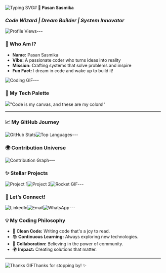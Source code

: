 
![Typing SVG](https://readme-typing-svg.herokuapp.com?font=Fira+Code&size=36&color=FF00FF%C2%A2er=true&vCenter=true&width=650&height=80&lines=Hey+There!+%F0%9F%9A%80;Welcome+to+Pasan+Sasmika's+World!)# **🌌 Pasan Sasmika**

### *Code Wizard | Dream Builder | System Innovator*

![Profile Views](https://komarev.com/ghpvc/?username=PasanSasmika&color=FF4500&style=for-the-badge&label=Profile+Views)---

### 🌟 Who Am I?

- **Name:** Pasan Sasmika
- **Vibe:** A passionate coder who turns ideas into reality
- **Mission:** Crafting systems that solve problems and inspire
- **Fun Fact:** I dream in code and wake up to build it!

![Coding GIF](https://media.giphy.com/media/qgQUggAC3Pfv687qPC/giphy.gif)---

### 🎨 My Tech Palette

![](https://skillicons.dev/icons?i=js,php,html,css,react,express,nodejs,mongodb,sqlite,tailwind,vscode,git)"Code is my canvas, and these are my colors!"

---

### 📈 My GitHub Journey

![GitHub Stats](https://github-readme-stats.vercel.app/api?username=PasanSasmika&show_icons=true&theme=neon&hide_border=true&bg_color=1F1F1F&title_color=00FFFF&text_color=FFFFFF&icon_color=FF00FF)![Top Languages](https://github-readme-stats.vercel.app/api/top-langs/?username=PasanSasmika&layout=compact&theme=neon&hide_border=true&bg_color=1F1F1F&title_color=00FFFF&text_color=FFFFFF)\---

### 🌍 Contribution Universe

![Contribution Graph](https://github-readme-activity-graph.vercel.app/graph?username=PasanSasmika&theme=react-dark&bg_color=1F1F1F&color=FFD700&line=FF00FF&point=00FFFF)\---

### ✨ Stellar Projects

![Project 1](https://img.shields.io/badge/Project%201-Dive%20In-FF00FF?style=for-the-badge&logo=github&logoColor=FFFFFF)![Project 2](https://img.shields.io/badge/Project%202-Check%20It-00FFFF?style=for-the-badge&logo=github&logoColor=FFFFFF)![Rocket GIF](https://media.giphy.com/media/26tPplGWjN0xLybiU/giphy.gif)---

### 📡 Let’s Connect!

![LinkedIn](https://img.shields.io/badge/LinkedIn-00FFFF?logo=linkedin&logoColor=1F1F1F&style=for-the-badge)![Email](https://img.shields.io/badge/Email-FF4500?logo=gmail&logoColor=FFFFFF&style=for-the-badge)![WhatsApp](https://img.shields.io/badge/WhatsApp-00FF00?logo=whatsapp&logoColor=FFFFFF&style=for-the-badge)\---

### 💡 My Coding Philosophy

- 🧹 **Clean Code:** Writing code that's a joy to read.
- 📚 **Continuous Learning:** Always exploring new technologies.
- 🤝 **Collaboration:** Believing in the power of community.
- 🌍 **Impact:** Creating solutions that matter.

---

![Thanks GIF](https://media.giphy.com/media/3o7TKtnuWXkLpwDIOI/giphy.gif)Thanks for stopping by! ✨
